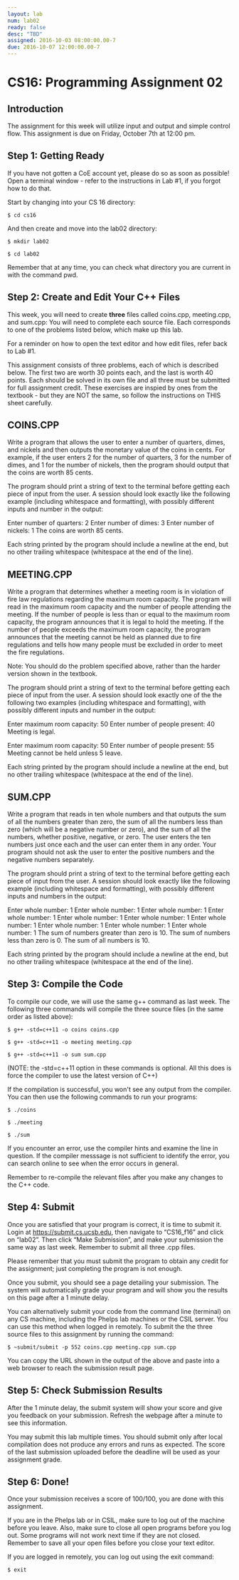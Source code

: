 ```yaml
---
layout: lab
num: lab02
ready: false
desc: "TBD"
assigned: 2016-10-03 08:00:00.00-7
due: 2016-10-07 12:00:00.00-7
---
```


<div markdown="1">

<h1>CS16: Programming Assignment 02</h1>
<h2>Introduction</h2>
The assignment for this week will utilize input and output and simple control flow.
This assignment is due on Friday, October 7th at 12:00 pm.

<h2>Step 1: Getting Ready</h2>
If you have not gotten a CoE account yet, please do so as soon as possible!
Open a terminal window - refer to the instructions in Lab #1, if you forgot how to do that.

Start by changing into your CS 16 directory:

`$ cd cs16`

And then create and move into the lab02 directory:

`$ mkdir lab02`

`$ cd lab02`

Remember that at any time, you can check what directory you are current in with the command pwd.

<h2>Step 2: Create and Edit Your C++ Files</h2>
This week, you will need to create <b>three</b> files called coins.cpp, meeting.cpp, and sum.cpp:
You will need to complete each source file. Each corresponds to one of the problems listed below, which make up this lab.

For a reminder on how to open the text editor and how edit files, refer back to Lab #1.

This assignment consists of three problems, each of which is described below. The first two are worth 30 points each, and the last is worth 40 points. Each should be solved in its own file and all three must be submitted for full assignment credit. These exercises are inspied by ones from the textbook - but they are NOT the same, so follow the instructions on THIS sheet carefully.

<h2>COINS.CPP</h2>
Write a program that allows the user to enter a number of quarters, dimes, and nickels and then outputs the monetary value of the coins in cents. For example, if the user enters 2 for the number of quarters, 3 for the number of dimes, and 1 for the number of nickels, then the program should output that the coins are worth 85 cents.

The program should print a string of text to the terminal before getting each piece of input from the user. A session should look exactly like the following example (including whitespace and formatting), with possibly different inputs and number in the output:

Enter number of quarters:
2
Enter number of dimes:
3
Enter number of nickels:
1
The coins are worth 85 cents.

Each string printed by the program should include a newline at the end, but no other trailing whitespace (whitespace at the end of the line).

<h2>MEETING.CPP</h2>
Write a program that determines whether a meeting room is in violation of fire law regulations regarding the maximum room capacity. The program will read in the maximum room capacity and the number of people attending the meeting. If the number of people is less than or equal to the maximum room capacity, the program announces that it is legal to hold the meeting. If the number of people exceeds the maximum room capacity, the program announces that the meeting cannot be held as planned due to fire regulations and tells how many people must be excluded in order to meet the fire regulations.

Note: You should do the problem specified above, rather than the harder version shown in the textbook.

The program should print a string of text to the terminal before getting each piece of input from the user. A session should look exactly one of the the following two examples (including whitespace and formatting), with possibly different inputs and number in the output:

Enter maximum room capacity:
50
Enter number of people present:
40
Meeting is legal.

Enter maximum room capacity:
50
Enter number of people present:
55
Meeting cannot be held unless 5 leave.

Each string printed by the program should include a newline at the end, but no other trailing whitespace (whitespace at the end of the line).

<h2>SUM.CPP</h2>
Write a program that reads in ten whole numbers and that outputs the sum of all the numbers greater than zero, the sum of all the numbers less than zero (which will be a negative number or zero), and the sum of all the numbers, whether positive, negative, or zero. The user enters the ten numbers just once each and the user can enter them in any order. Your program should not ask the user to enter the positive numbers and the negative numbers separately.

The program should print a string of text to the terminal before getting each piece of input from the user. A session should look exactly like the following example (including whitespace and formatting), with possibly different inputs and numbers in the output:

Enter whole number:
1
Enter whole number:
1
Enter whole number:
1
Enter whole number:
1
Enter whole number:
1
Enter whole number:
1
Enter whole number:
1
Enter whole number:
1
Enter whole number:
1
Enter whole number:
1
The sum of numbers greater than zero is 10.
The sum of numbers less than zero is 0.
The sum of all numbers is 10.

Each string printed by the program should include a newline at the end, but no other trailing whitespace (whitespace at the end of the line).

<h2>Step 3: Compile the Code</h2>

To compile our code, we will use the same g++ command as last week. The following three commands will compile the three source files (in the same order as listed above):

`$ g++ -std=c++11 -o coins coins.cpp`

`$ g++ -std=c++11 -o meeting meeting.cpp`

`$ g++ -std=c++11 -o sum sum.cpp`

(NOTE: the -std=c++11 option in these commands is optional. All this does is force the compiler to use the latest version of C++)

If the compilation is successful, you won't see any output from the compiler. You can then use the following commands to run your programs:

`$ ./coins`

`$ ./meeting`

`$ ./sum`

If you encounter an error, use the compiler hints and examine the line in question. If the compiler messsage is not sufficient to identify the error, you can search online to see when the error occurs in general.

Remember to re-compile the relevant files after you make any changes to the C++ code.

<h2>Step 4: Submit</h2>

Once you are satisfied that your program is correct, it is time to submit it. Login at https://submit.cs.ucsb.edu, then navigate to “CS16_f16” and click on “lab02”. Then click “Make Submission”, and make your submission the same way as last week. Remember to submit all three .cpp files.

Please remember that you must submit the program to obtain any credit for the assignment; just completing the program is not enough.

Once you submit, you should see a page detailing your submission. The system will automatically grade your program and will show you the results on this page after a 1 minute delay.

You can alternatively submit your code from the command line (terminal) on any CS machine, including the Phelps lab machines or the CSIL server. You can use this method when logged in remotely. To submit the the three source files to this assignment by running the command:

`$ ~submit/submit -p 552 coins.cpp meeting.cpp sum.cpp`

You can copy the URL shown in the output of the above and paste into a web browser to reach the submission result page.

<h2>Step 5: Check Submission Results</h2>

After the 1 minute delay, the submit system will show your score and give you feedback on your submission. Refresh the webpage after a minute to see this information.

You may submit this lab multiple times. You should submit only after local compilation does not produce any errors and runs as expected. The score of the last submission uploaded before the deadline will be used as your assignment grade.

<h2>Step 6: Done!</h2>

Once your submission receives a score of 100/100, you are done with this assignment.

If you are in the Phelps lab or in CSIL, make sure to log out of the machine before you leave. Also, make sure to close all open programs before you log out. Some programs will not work next time if they are not closed. Remember to save all your open files before you close your text editor.

If you are logged in remotely, you can log out using the exit command:

`$ exit`

</div>
